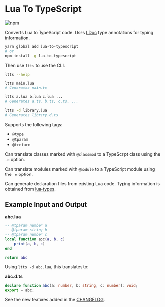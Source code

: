 # Lua To TypeScript

<a href="https://www.npmjs.com/package/lua-to-typescript"><img alt="npm" src="https://img.shields.io/npm/v/lua-to-typescript.svg?style=for-the-badge" /></a>

Converts Lua to TypeScript code. Uses [LDoc](https://stevedonovan.github.io/ldoc/) type annotations for typing information.

```sh
yarn global add lua-to-typescript
# or
npm install -g lua-to-typescript
```

Then use `ltts` to use the CLI.

```sh
ltts --help

ltts main.lua
# Generates main.ts

ltts a.lua b.lua c.lua ...
# Generates a.ts, b.ts, c.ts, ...

ltts -d library.lua
# Generates library.d.ts
```

Supports the following tags:
- `@type`
- `@tparam`
- `@treturn`

Can translate classes marked with `@classmod` to a TypeScript class using the `-c` option.

Can translate modules marked with `@module` to a TypeScript module using the `-m` option.

Can generate declaration files from existing Lua code. Typing information is obtained from [lua-types](https://github.com/ark120202/lua-types).

## Example Input and Output

**abc.lua**

```lua
-- @tparam number a
-- @tparam string b
-- @tparam number c
local function abc(a, b, c)
    print(a, b, c)
end

return abc
```

Using `ltts -d abc.lua`, this translates to:

**abc.d.ts**

```ts
declare function abc(a: number, b: string, c: number): void;
export = abc;
```

See the new features added in the [CHANGELOG](CHANGELOG.md).
